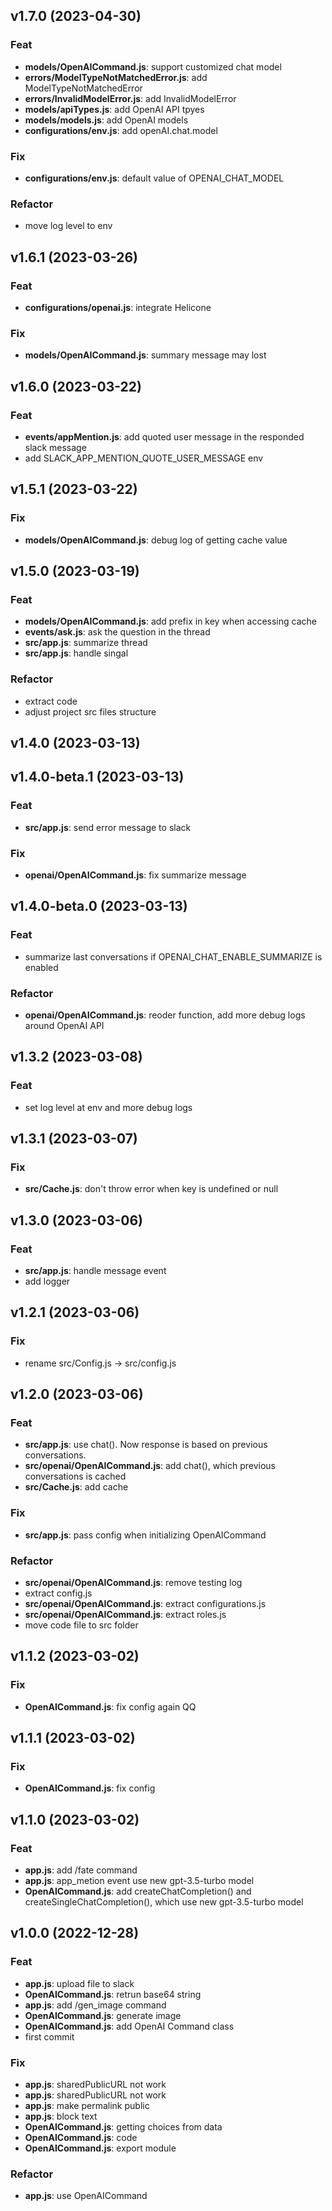 ## v1.7.0 (2023-04-30)

### Feat

- **models/OpenAICommand.js**: support customized chat model
- **errors/ModelTypeNotMatchedError.js**: add ModelTypeNotMatchedError
- **errors/InvalidModelError.js**: add InvalidModelError
- **models/apiTypes.js**: add OpenAI API tpyes
- **models/models.js**: add OpenAI models
- **configurations/env.js**: add openAI.chat.model

### Fix

- **configurations/env.js**: default value of OPENAI_CHAT_MODEL

### Refactor

- move log level to env

## v1.6.1 (2023-03-26)

### Feat

- **configurations/openai.js**: integrate Helicone

### Fix

- **models/OpenAICommand.js**: summary message may lost

## v1.6.0 (2023-03-22)

### Feat

- **events/appMention.js**: add quoted user message in the responded slack message
- add SLACK_APP_MENTION_QUOTE_USER_MESSAGE env

## v1.5.1 (2023-03-22)

### Fix

- **models/OpenAICommand.js**: debug log of getting cache value

## v1.5.0 (2023-03-19)

### Feat

- **models/OpenAICommand.js**: add prefix in key when accessing cache
- **events/ask.js**: ask the question in the thread
- **src/app.js**: summarize thread
- **src/app.js**: handle singal

### Refactor

- extract code
- adjust project src files structure

## v1.4.0 (2023-03-13)

## v1.4.0-beta.1 (2023-03-13)

### Feat

- **src/app.js**: send error message to slack

### Fix

- **openai/OpenAICommand.js**: fix summarize message

## v1.4.0-beta.0 (2023-03-13)

### Feat

- summarize last conversations if OPENAI_CHAT_ENABLE_SUMMARIZE is enabled

### Refactor

- **openai/OpenAICommand.js**: reoder function, add more debug logs around OpenAI API

## v1.3.2 (2023-03-08)

### Feat

- set log level at env and more debug logs

## v1.3.1 (2023-03-07)

### Fix

- **src/Cache.js**: don't throw error when key is undefined or null

## v1.3.0 (2023-03-06)

### Feat

- **src/app.js**: handle message event
- add logger

## v1.2.1 (2023-03-06)

### Fix

- rename src/Config.js -> src/config.js

## v1.2.0 (2023-03-06)

### Feat

- **src/app.js**: use chat(). Now response is based on previous conversations.
- **src/openai/OpenAICommand.js**: add chat(), which previous conversations is cached
- **src/Cache.js**: add cache

### Fix

- **src/app.js**: pass config when initializing OpenAICommand

### Refactor

- **src/openai/OpenAICommand.js**: remove testing log
- extract config.js
- **src/openai/OpenAICommand.js**: extract configurations.js
- **src/openai/OpenAICommand.js**: extract roles.js
- move code file to src folder

## v1.1.2 (2023-03-02)

### Fix

- **OpenAICommand.js**: fix config again QQ

## v1.1.1 (2023-03-02)

### Fix

- **OpenAICommand.js**: fix config

## v1.1.0 (2023-03-02)

### Feat

- **app.js**: add /fate command
- **app.js**: app_metion event use new gpt-3.5-turbo model
- **OpenAICommand.js**: add createChatCompletion() and createSingleChatCompletion(), which use new gpt-3.5-turbo model

## v1.0.0 (2022-12-28)

### Feat

- **app.js**: upload file to slack
- **OpenAICommand.js**: retrun base64 string
- **app.js**: add /gen_image command
- **OpenAICommand.js**: generate image
- **OpenAICommand.js**: add OpenAI Command class
- first commit

### Fix

- **app.js**: sharedPublicURL not work
- **app.js**: sharedPublicURL not work
- **app.js**: make permalink public
- **app.js**: block text
- **OpenAICommand.js**: getting choices from data
- **OpenAICommand.js**: code
- **OpenAICommand.js**: export module

### Refactor

- **app.js**: use OpenAICommand
